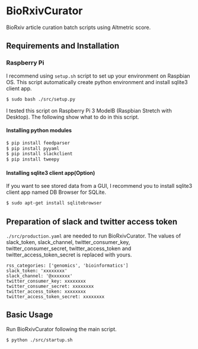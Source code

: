 # BioRxivCurator

BioRxiv article curation batch scripts using Altmetric score.

## Requirements and Installation

### Raspberry Pi

I recommend using `setup.sh` script to set up your environment on Raspbian OS.
This script automatically create python environment and install sqlite3 client app.

```bash
$ sudo bash ./src/setup.py
```

I tested this script on Raspberry Pi 3 ModelB (Raspbian Stretch with Desktop).
The following show what to do in this script.

#### Installing python modules

```bash
$ pip install feedparser
$ pip install pyyaml
$ pip install slackclient
$ pip install tweepy
```

#### Installing sqlite3 client app(Option)

If you want to see stored data from a GUI, I recommend you to install sqlite3 client app named DB Browser for SQLite.

```bash
$ sudo apt-get install sqlitebrowser
```

## Preparation of slack and twitter access token

`./src/production.yaml` are needed to run BioRxivCurator.
The values of slack_token, slack_channel, twitter_consumer_key, twitter_consumer_secret, twitter_access_token and twitter_access_token_secret is replaced with yours.

```
rss_categories: ['genomics', 'bioinformatics']
slack_token: 'xxxxxxxx'
slack_channel: '@xxxxxxx'
twitter_consumer_key: xxxxxxxx
twitter_consumer_secret: xxxxxxxx
twitter_access_token: xxxxxxxx
twitter_access_token_secret: xxxxxxxx
```

## Basic Usage

Run BioRxivCurator following the main script.

```
$ python ./src/startup.sh
```
